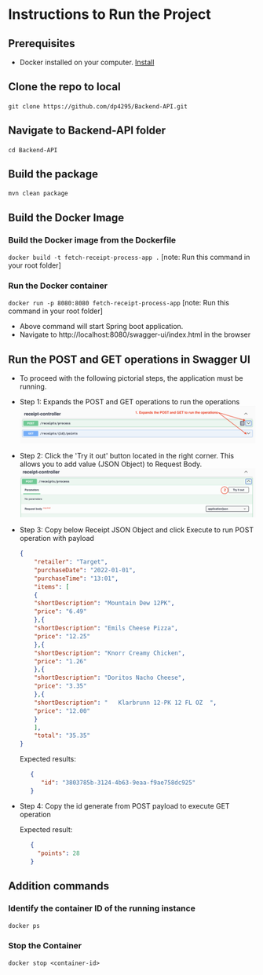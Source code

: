 # Instructions to Run the Project

## Prerequisites 
 - Docker installed on your computer. [Install](https://www.docker.com/products/docker-desktop/) 

## Clone the repo to local
``git clone https://github.com/dp4295/Backend-API.git``

## Navigate to Backend-API folder
``cd Backend-API``

## Build the package 
``mvn clean package``

## Build the Docker Image
### Build the Docker image from the Dockerfile
``docker build -t fetch-receipt-process-app .``  [note: Run this command in your root folder] 

### Run the Docker container
``docker run -p 8080:8080 fetch-receipt-process-app`` [note: Run this command in your root folder]
  - Above command will start Spring boot application. 
  - Navigate to http://localhost:8080/swagger-ui/index.html in the browser 

## Run the POST and GET operations in Swagger UI 
  - To proceed with the following pictorial steps, the application must be running. 

  - Step 1: Expands the POST and GET operations to run the operations
    ![Image](reademe-assets/swaggerS1.png)
  - Step 2: Click the 'Try it out' button located in the right corner. This allows you to add value (JSON Object) to Request Body.
    ![Image](reademe-assets/swaggerS2.png)
  - Step 3: Copy below Receipt JSON Object and click Execute to run POST operation with payload
    ```json
    {
        "retailer": "Target",
        "purchaseDate": "2022-01-01",
        "purchaseTime": "13:01",
        "items": [
        {
        "shortDescription": "Mountain Dew 12PK",
        "price": "6.49"
        },{
        "shortDescription": "Emils Cheese Pizza",
        "price": "12.25"
        },{
        "shortDescription": "Knorr Creamy Chicken",
        "price": "1.26"
        },{
        "shortDescription": "Doritos Nacho Cheese",
        "price": "3.35"
        },{
        "shortDescription": "   Klarbrunn 12-PK 12 FL OZ  ",
        "price": "12.00"
        }
        ],
        "total": "35.35"
    }
    ```
    Expected results: 
    ```json
       {
          "id": "3803785b-3124-4b63-9eaa-f9ae758dc925"
       }
    ```
  - Step 4: Copy the id generate from POST payload to execute GET operation

    Expected result: 
    ```json
       {
         "points": 28
       }
    ```

## Addition commands

###  Identify the container ID of the running instance
``docker ps`` 

### Stop the Container
``docker stop <container-id>``




